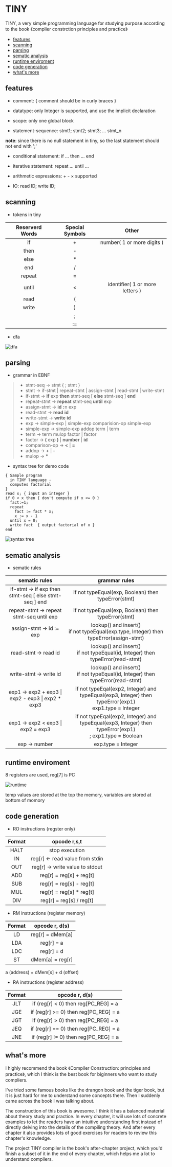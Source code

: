 # TINY

TINY, a very simple programming language for studying purpose according to the book 《complier constrction principles and practice》

+ [features](#features)
+ [scanning](#scanning)
+ [parsing](#parsing)
+ [sematic analysis](#analysis)
+ [runtime enviroment](#runtime)
+ [code generation](#code)
+ [what's more](#more)

## <span id='features'>features</span>

- comment: { comment should be in curly braces }

- datatype: only Integer is supported, and use the implicit declaration

- scope: only one global block

- statement-sequence: stmt1; stmt2; stmt3; ... stmt_n

**note**: since there is no null statement in tiny, so the last statement should not end with ';'

- conditional statement: if ... then ... end

- iterative statement: repeat ... until ...

- arithmetic expressions: + - × supported

- IO: read ID; write ID;

## <span id='scanning'>scanning</span>

- tokens in tiny

| Reserverd Words | Special Symbols | Other                           |
| :-:             | :-:             | :-:                             |
| if              | +               | number( 1 or more digits )      |
| then            | -               |                                 |
| else            | *               |                                 |
| end             | /               |                                 |
| repeat          | =               |                                 |
| until           | <               | identifier( 1 or more letters ) |
| read            | (               |                                 |
| write           | )               |                                 |
|                 | ;               |                                 |
|                 | :=              |                                 |

- dfa

![dfa](./img/dfa.png)

## <span id='parsing'>parsing</span>

- grammar in EBNF

> + stmt-seq → stmt { ; stmt }
> + stmt → if-stmt | repeat-stmt | assign-stmt | read-stmt | write-stmt
> + if-stmt → **if** exp **then** stmt-seq [ **else** stmt-seq ] **end**
> + repeat-stmt → **repeat** stmt-seq **until** exp
> + assign-stmt → **id** **:=** exp
> + read-stmt → **read** **id**
> + write-stmt → **write** **id**
> + exp → simple-exp | simple-exp comparision-op simple-exp
> + simple-exp → simple-exp addop term | term
> + term → term mulop factor | factor
> + factor → **(** exp **)** | **number** | **id**
> + comparison-op → **<** | **=**
> + addop → **+** | **-**
> + mulop → **\***

- syntax tree for demo code

```
{ Sample program
  in TINY language -
  computes factorial
}
read x; { input an integer }
if 0 < x then { don't compute if x <= 0 }
  fact:=1;
  repeat
    fact := fact * x;
    x := x - 1
  until x = 0;
  write fact  { output factorial of x }
end
```

![syntax tree](./img/tree.png)

## <span id='analysis'>sematic analysis</span>

- sematic rules

| sematic rules | grammar rules |
| :-: | :-: |
| if-stmt → if exp then stmt-seq [ else stmt-seq ] end | if not typeEqual(exp, Boolean) then typeError(stmt) |
| repeat-stmt → repeat stmt-seq until exp | if not typeEqual(exp, Boolean) then typeError(stmt) |
| assign-stmt → id := exp | lookup() and insert()<br> if not typeEqual(exp.type, Integer) then typeError(assign-stmt) |
| read-stmt → read id | lookup() and insert()<br> if not typeEqual(id, Integer) then typeError(read-stmt) |
| write-stmt → write id | lookup() and insert()<br> if not typeEqual(id, Integer) then typeError(read-stmt) |
| exp1 → exp2 + exp3 \| exp2 - exp3 \| exp2 * exp3 | if not typeEqal(exp2, Integer) and typeEqual(exp3, Integer) then typeError(exp1)<br> exp1.type = Integer |
| exp1 → exp2 < exp3 \| exp2 = exp3 | if not typeEqal(exp2, Integer) and typeEqual(exp3, Integer) then typeError(exp1)<br>; exp1.type = Boolean |
| exp → number | exp.type = Integer |

## <span id='runtime'>runtime enviroment</span>

8 registers are used, reg[7] is PC

![runtime](./img/runtime.png "run time enviroment")

temp values are stored at the top the memory, variables are stored at bottom of momory

## <span id='code'>code generation</span>

+ RO instructions (regster only)

| Format | opcode r,s,t                    |
| :-:    | :-:                             |
| HALT   | stop execution                  |
| IN     | reg[r] <- read value from stdin |
| OUT    | reg[r] -> write value to stdout |
| ADD    | reg[r] = reg[s] + reg[t]        |
| SUB    | reg[r] = reg[s] - reg[t]        |
| MUL    | reg[r] = reg[s] * reg[t]        |
| DIV    | reg[r] = reg[s] / reg[t]        |

+ RM instructions (register memory)

| Format | opcode r, d(s)   |
| :-:    | :-:              |
| LD     | reg[r] = dMem[a] |
| LDA    | reg[r] = a       |
| LDC    | reg[r] = d       |
| ST     | dMem[a] = reg[r] |

a (address) = dMem[s] + d (offset)

+ RA instructions (register address)

| Format | opcode r, d(s)                        |
| :-:    | :-:                                   |
| JLT    | if (reg[r] < 0) then reg[PC_REG] = a  |
| JGE    | if (reg[r] >= 0) then reg[PC_REG] = a |
| JGT    | if (reg[r] > 0) then reg[PC_REG] = a  |
| JEQ    | if (reg[r] == 0) then reg[PC_REG] = a |
| JNE    | if (reg[r] != 0) then reg[PC_REG] = a |


## <span id='more'>what's more</span>

I highly recommend the book 《Compiler Construction: principles and practice》, which I think
is the best book for biginners who want to study compliers.

I've tried some famous books like the drangon book and the tiger book, but it is just hard for me
to understand some concepts there. Then I suddenly came across the book I was talking about.

The construction of this book is awesome. I think it has a balanced material about theory study
and practice. In every chapter, it wiil use lots of concrete examples to let the readers have
an intuitive understanding first instead of directly delving into the details of the compiling theory. And after
every chapter it also provides lots of good exercises for readers to review this chapter's knowledge.

The project TINY compiler is the book's after-chapter project, which you'd finish a subset of it in the end of
every chapter, which helps me a lot to understand compilers.

